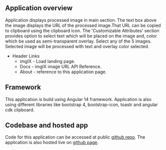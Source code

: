 ## Application overview

Application displays processed image in main section. The text box above the image displays the URL of the processed image.That URL can be copied to clipboard using the clipboard icon. The 'Customizable Attributes' section provides option to select text which will be placed on the image and, color which be used as semi-transparent overlay. Select any of the 5 images. Selected image will be processed with text and overlay color selected.</p>

- Header Links
  - imgIX - Load landing page.
  - Docs - imgIX image URL API Reference.
  - About - reference to this application page.

## Framework

This application is build using Angular 14 framework. Application is also using different libraries like bootstrap 4, bootstrap-icon, toastr and angular cdk clipboard.

## Codebase and hosted app

Code for this application can be accessed at public [github repo](https://github.com/Niketu/imgIX). The application is also hosted live on [github page](https://niketu.github.io/imgIX/).
